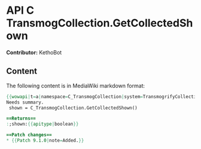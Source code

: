# API C TransmogCollection.GetCollectedShown

**Contributor:** KethoBot

## Content

The following content is in MediaWiki markdown format:

```mediawiki
{{wowapi|t=a|namespace=C_TransmogCollection|system=TransmogrifyCollection}}
Needs summary.
 shown = C_TransmogCollection.GetCollectedShown()

==Returns==
:;shown:{{apitype|boolean}}

==Patch changes==
* {{Patch 9.1.0|note=Added.}}
```